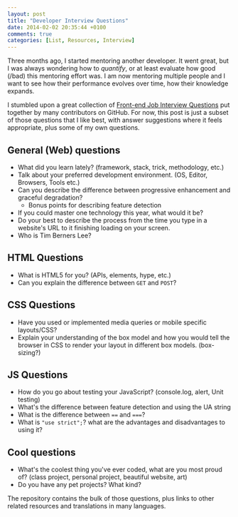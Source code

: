 ```yaml
---
layout: post
title: "Developer Interview Questions"
date: 2014-02-02 20:35:44 +0100
comments: true
categories: [List, Resources, Interview]
---
```


Three months ago, I started mentoring another developer. It went great, but I was always wondering how to _quantify_, or at least evaluate how good (/bad) this mentoring effort was. I am now mentoring multiple people and I want to see how their performance evolves over time, how their knowledge expands.

I stumbled upon a great collection of [Front-end Job Interview Questions](https://github.com/darcyclarke/Front-end-Developer-Interview-Questions) put together by many contributors on GitHub. For now, this post is just a subset of those questions that I like best, with answer suggestions where it feels appropriate, plus some of my own questions.

<!-- more -->

## General (Web) questions

- What did you learn lately? (framework, stack, trick, methodology, etc.)
- Talk about your preferred development environment. (OS, Editor, Browsers, Tools etc.)
- Can you describe the difference between progressive enhancement and graceful degradation?
  - Bonus points for describing feature detection
- If you could master one technology this year, what would it be?
- Do your best to describe the process from the time you type in a website's URL to it finishing loading on your screen.
- Who is Tim Berners Lee?

## HTML Questions

- What is HTML5 for you? (APIs, elements, hype, etc.)
- Can you explain the difference between `GET` and `POST`?

## CSS Questions

- Have you used or implemented media queries or mobile specific layouts/CSS?
- Explain your understanding of the box model and how you would tell the browser in CSS to render your layout in different box models. (box-sizing?)

## JS Questions

- How do you go about testing your JavaScript? (console.log, alert, Unit testing)
- What's the difference between feature detection and using the UA string
- What is the difference between `==` and `===`?
- What is `"use strict";`? what are the advantages and disadvantages to using it?

## Cool questions

- What's the coolest thing you've ever coded, what are you most proud of? (class project, personal project, beautiful website, art)
- Do you have any pet projects? What kind?

The repository contains the bulk of those questions, plus links to other related resources and translations in many languages.
